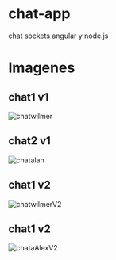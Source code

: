 # chat-app
chat  sockets angular y node.js
# Imagenes
## chat1 v1
![chatwilmer](https://github.com/user-attachments/assets/444420b5-da67-4695-bc6d-bde1948d1296)

## chat2 v1
![chatalan](https://github.com/user-attachments/assets/52d4f06b-c058-4be6-84f0-af7d6a2b464b)

## chat1 v2
![chatwilmerV2](https://github.com/user-attachments/assets/0b30386d-17c9-405a-b5f9-5b7528f7f9c6)

## chat1 v2
![chataAlexV2](https://github.com/user-attachments/assets/ff021f73-c66b-4eea-ad84-f7eda3376162)
